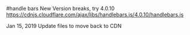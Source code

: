 
#handle bars
New Version breaks, try 4.0.10
https://cdnjs.cloudflare.com/ajax/libs/handlebars.js/4.0.10/handlebars.js

Jan 15, 2019
Update files to move back to CDN 
